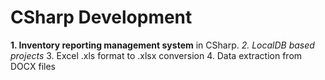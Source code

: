 # CSharp Development

**1. Inventory reporting management system** in CSharp.
*2. LocalDB based projects*
3. Excel .xls format to .xlsx conversion
4. Data extraction from DOCX files
